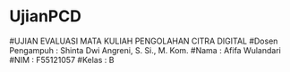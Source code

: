 # UjianPCD

#UJIAN EVALUASI MATA KULIAH PENGOLAHAN CITRA DIGITAL
#Dosen Pengampuh : Shinta Dwi Angreni, S. Si., M. Kom.
#Nama : Afifa  Wulandari
#NIM : F55121057
#Kelas : B
